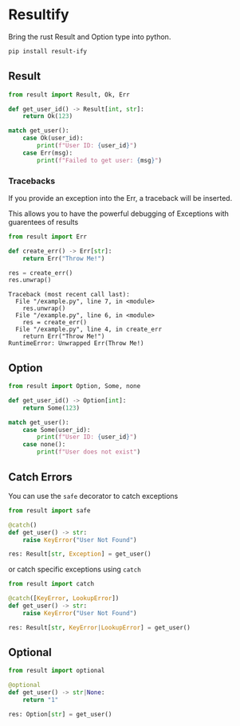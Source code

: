 # Resultify

Bring the rust Result and Option type into python.

```bash
pip install result-ify
```

## Result

```python
from result import Result, Ok, Err

def get_user_id() -> Result[int, str]:
    return Ok(123)

match get_user():
    case Ok(user_id):
        print(f"User ID: {user_id}")
    case Err(msg):
        print(f"Failed to get user: {msg}")
```
### Tracebacks

If you provide an exception into the Err, a traceback will be inserted.

This allows you to have the powerful debugging of Exceptions with guarentees of results


```python
from result import Err

def create_err() -> Err[str]:
    return Err("Throw Me!")

res = create_err()
res.unwrap()
```

```
Traceback (most recent call last):
  File "/example.py", line 7, in <module>
    res.unwrap()
  File "/example.py", line 6, in <module>
    res = create_err()
  File "/example.py", line 4, in create_err
    return Err("Throw Me!")
RuntimeError: Unwrapped Err(Throw Me!)
```

## Option

```python
from result import Option, Some, none

def get_user_id() -> Option[int]:
    return Some(123)

match get_user():
    case Some(user_id):
        print(f"User ID: {user_id}")
    case none():
        print(f"User does not exist")
```


## Catch Errors

You can use the `safe` decorator to catch exceptions

```python
from result import safe

@catch()
def get_user() -> str:
    raise KeyError("User Not Found")

res: Result[str, Exception] = get_user()
```

or catch specific exceptions using `catch`

```python
from result import catch

@catch([KeyError, LookupError])
def get_user() -> str:
    raise KeyError("User Not Found")

res: Result[str, KeyError|LookupError] = get_user()
```

## Optional

```python
from result import optional

@optional
def get_user() -> str|None:
    return "1"

res: Option[str] = get_user()
```
